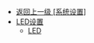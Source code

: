 - [返回上一级 [系统设置]](zh-CN/EdgeLinkStudio/工程管理/工程配置/系统设置/)
- [LED设置](zh-CN/EdgeLinkStudio/工程管理/工程配置/系统设置/LED设置/)
  - [LED](zh-CN/EdgeLinkStudio/工程管理/工程配置/系统设置/LED设置/LED.md)
